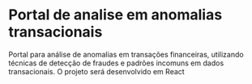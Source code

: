 # Portal de analise em anomalias transacionais
 Portal para análise de anomalias em transações financeiras, utilizando técnicas de detecção de fraudes e padrões incomuns em dados transacionais. O projeto será desenvolvido em React
